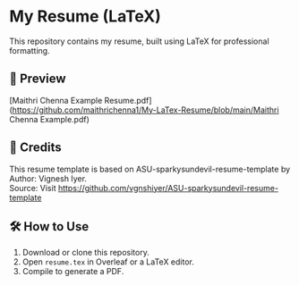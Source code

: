 # My Resume (LaTeX)

This repository contains my resume, built using LaTeX for professional formatting.

## 📄 Preview
[Maithri Chenna Example Resume.pdf](https://github.com/maithrichenna1/My-LaTex-Resume/blob/main/Maithri Chenna Example.pdf) 

## 📌 Credits
This resume template is based on ASU-sparkysundevil-resume-template by Author: Vignesh Iyer.  
Source: Visit https://github.com/vgnshiyer/ASU-sparkysundevil-resume-template  

## 🛠️ How to Use
1. Download or clone this repository.
2. Open `resume.tex` in Overleaf or a LaTeX editor.
3. Compile to generate a PDF.
